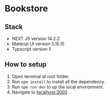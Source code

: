 # Bookstore

## Stack

- NEXT JS version 14.2.2
- Material UI version 5.15.15
- Typscript version 5

## How to setup

1. Open terminal at root folder.
2. Run `npm install` to install all the dependency.
3. Run `npm run dev` to up the local environment.
4. Navigate to [localhost:3000](http://localhost:3000/) .
